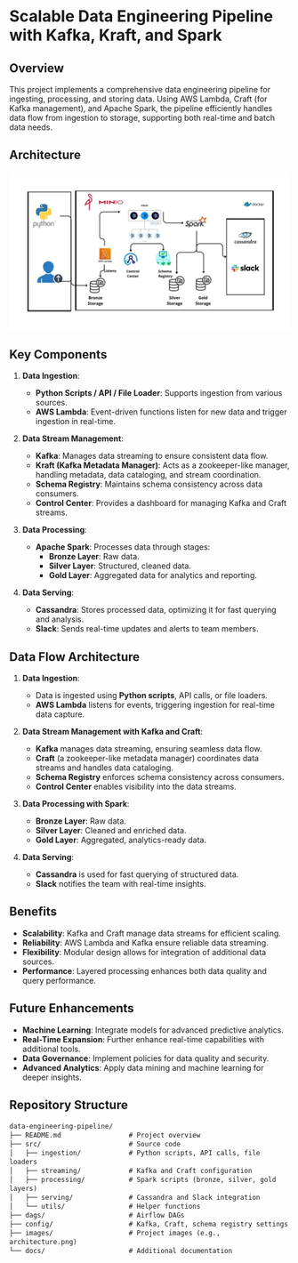 # Scalable Data Engineering Pipeline with Kafka, Kraft, and Spark

## Overview
This project implements a comprehensive data engineering pipeline for ingesting, processing, and storing data. Using AWS Lambda, Craft (for Kafka management), and Apache Spark, the pipeline efficiently handles data flow from ingestion to storage, supporting both real-time and batch data needs.

## Architecture
![Data Engineering Pipeline Architecture](images/minioArch.jpg)

## Key Components

1. **Data Ingestion**:
   - **Python Scripts / API / File Loader**: Supports ingestion from various sources.
   - **AWS Lambda**: Event-driven functions listen for new data and trigger ingestion in real-time.

2. **Data Stream Management**:
   - **Kafka**: Manages data streaming to ensure consistent data flow.
   - **Kraft (Kafka Metadata Manager)**: Acts as a zookeeper-like manager, handling metadata, data cataloging, and stream coordination.
   - **Schema Registry**: Maintains schema consistency across data consumers.
   - **Control Center**: Provides a dashboard for managing Kafka and Craft streams.

3. **Data Processing**:
   - **Apache Spark**: Processes data through stages:
     - **Bronze Layer**: Raw data.
     - **Silver Layer**: Structured, cleaned data.
     - **Gold Layer**: Aggregated data for analytics and reporting.

4. **Data Serving**:
   - **Cassandra**: Stores processed data, optimizing it for fast querying and analysis.
   - **Slack**: Sends real-time updates and alerts to team members.

## Data Flow Architecture

1. **Data Ingestion**:
   - Data is ingested using **Python scripts**, API calls, or file loaders.
   - **AWS Lambda** listens for events, triggering ingestion for real-time data capture.

2. **Data Stream Management with Kafka and Craft**:
   - **Kafka** manages data streaming, ensuring seamless data flow.
   - **Craft** (a zookeeper-like metadata manager) coordinates data streams and handles data cataloging.
   - **Schema Registry** enforces schema consistency across consumers.
   - **Control Center** enables visibility into the data streams.

3. **Data Processing with Spark**:
   - **Bronze Layer**: Raw data.
   - **Silver Layer**: Cleaned and enriched data.
   - **Gold Layer**: Aggregated, analytics-ready data.

4. **Data Serving**:
   - **Cassandra** is used for fast querying of structured data.
   - **Slack** notifies the team with real-time insights.

## Benefits
- **Scalability**: Kafka and Craft manage data streams for efficient scaling.
- **Reliability**: AWS Lambda and Kafka ensure reliable data streaming.
- **Flexibility**: Modular design allows for integration of additional data sources.
- **Performance**: Layered processing enhances both data quality and query performance.

## Future Enhancements
- **Machine Learning**: Integrate models for advanced predictive analytics.
- **Real-Time Expansion**: Further enhance real-time capabilities with additional tools.
- **Data Governance**: Implement policies for data quality and security.
- **Advanced Analytics**: Apply data mining and machine learning for deeper insights.

## Repository Structure

```plaintext
data-engineering-pipeline/
├── README.md                 # Project overview
├── src/                      # Source code
│   ├── ingestion/            # Python scripts, API calls, file loaders
│   ├── streaming/            # Kafka and Craft configuration
│   ├── processing/           # Spark scripts (bronze, silver, gold layers)
│   ├── serving/              # Cassandra and Slack integration
│   └── utils/                # Helper functions
├── dags/                     # Airflow DAGs
├── config/                   # Kafka, Craft, schema registry settings
├── images/                   # Project images (e.g., architecture.png)
└── docs/                     # Additional documentation
